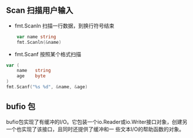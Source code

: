 ## Scan 扫描用户输入
- fmt.Scanln  扫描一行数据，到换行符号结束
```go
    var name string
	fmt.Scanln(&name)
```
- fmt.Scanf  按照某个格式扫描
```go
var (
    name   string
    age    byte
)
fmt.Scanf("%s %d", &name, &age)
```

## bufio 包
bufio包实现了有缓冲的I/O。它包装一个io.Reader或io.Writer接口对象，创建另一个也实现了该接口，且同时还提供了缓冲和一
些文本I/O的帮助函数的对象。


